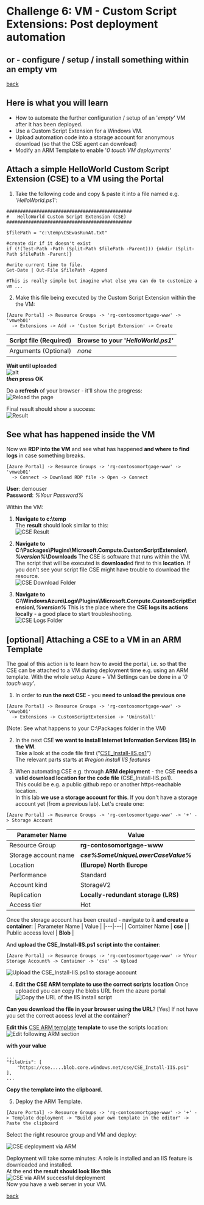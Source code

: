 # Challenge 6: VM - Custom Script Extensions: Post deployment automation
## or - configure / setup / install something within an empty vm ##  

[back](../../README.md)  

## Here is what you will learn ##
- How to automate the further configuration / setup of an '_empty_' VM after it has been deployed.
- Use a Custom Script Extension for a Windows VM.
- Upload automation code into a storage account for anonymous download (so that the CSE agent can download)
- Modify an ARM Template to enable '_0 touch VM deployments_'

## Attach a simple HelloWorld Custom Script Extension (CSE) to a VM using the Portal ##
1. Take the following code and copy & paste it into a file named e.g. '_HelloWorld.ps1_':

```
##############################################
#   HelloWorld Custom Script Extension (CSE)
##############################################

$filePath = "c:\temp\CSEwasRunAt.txt"

#create dir if it doesn't exist
if (!(Test-Path -Path (Split-Path $filePath -Parent))) {mkdir (Split-Path $filePath -Parent)}

#write current time to file.
Get-Date | Out-File $filePath -Append

#This is really simple but imagine what else you can do to customize a vm ...

```

2. Make this file being executed by the Custom Script Extension within the the VM:
```
[Azure Portal] -> Resource Groups -> 'rg-contosomortgage-www' -> 'vmweb01'
  -> Extensions -> Add -> 'Custom Script Extension' -> Create
```
  
| Script file (Required) |  Browse to your '_HelloWorld.ps1_'  |
|---|---|
| Arguments (Optional) |  _none_  |  
  
**Wait until uploaded**  
![alt](AddCSE-HelloWorldToVM.PNG)  
**_then_ press OK**  


Do a **refresh** of your browser - it'll show the progress:  
![Reload the page](AddCSE-HelloWorldToVM2.PNG)
  
Final result should show a success:  
![Result](AddCSE-HelloWorldToVM3.PNG)

## See what has happened inside the VM
Now we **RDP into the VM** and see what has happened **and where to find logs** in case something breaks.
```
[Azure Portal] -> Resource Groups -> 'rg-contosomortgage-www' -> 'vmweb01'
  -> Connect -> Download RDP file -> Open -> Connect
```
**User**: demouser  
**Password**: _%Your Password%_  
  
Within the VM:
1. **Navigate to c:\temp**  
The **result** should look similar to this:  
![CSE Result](AddCSE-HelloWorldToVM4Result.PNG)

2. **Navigate to C:\Packages\Plugins\Microsoft.Compute.CustomScriptExtension\ _%version%_\Downloads**
The CSE is software that runs within the VM. The script that will be executed is **download**ed first to this **location**. If you don't see your script file CSE might have trouble to download the resource.  
![CSE Download Folder](AddCSE-HelloWorldToVM5DownloadFolder.PNG)  

3. **Navigate to C:\WindowsAzure\Logs\Plugins\Microsoft.Compute.CustomScriptExtension\ _%version%_**
This is the place where the **CSE logs its actions locally** - a good place to start troubleshooting.  
![CSE Logs Folder](AddCSE-HelloWorldToVM6LogsFolder.PNG)

## [optional] Attaching a CSE to a VM in an ARM Template ##
The goal of this action is to learn how to avoid the portal, i.e. so that the CSE can be attached to a VM during deployment time e.g. using an ARM template. With the whole setup Azure + VM Settings can be done in a '_0 touch way_'.

1. In order to **run the next CSE** - you **need to unload the previous one**
```
[Azure Portal] -> Resource Groups -> 'rg-contosomortgage-www' -> 'vmweb01'
  -> Extensions -> CustomScriptExtension -> 'Uninstall'
```
(Note: See what happens to your C:\Packages folder in the VM)

2. In the next CSE **we want to install Internet Information Services (IIS) in the VM**.  
Take a look at the code file first ("[CSE_Install-IIS.ps1](CSE_Install-IIS.ps1)")  
The relevant parts starts at _#region install IIS features_

3. When automating CSE e.g. through **ARM deployment** - the CSE **needs a valid download location for the code file** (CSE_Install-IIS.ps1).  
This could be e.g. a public github repo or another https-reachable location.  
In this lab **we use a storage account for this**.
If you don't have a storage account yet (from a previous lab). Let's create one:  
```
[Azure Portal] -> Resource Groups -> 'rg-contosomortgage-www' -> '+' -> Storage Account 
```  
| Parameter Name | Value  |
|---|---|
| Resource Group  |  **rg-contosomortgage-www** |
| Storage account name  |  **_cse%SomeUniqueLowerCaseValue%_** |
| Location  |  **(Europe) North Europe** |
| Performance  |  Standard |
| Account kind  |  StorageV2 |
| Replication  |  **Locally-redundant storage (LRS)** |
| Access tier  | Hot |
  
Once the storage account has been created - navigate to it **and create a container**:
| Parameter Name | Value  |
|---|---|
| Container Name  |  **cse** |
| Public access level  |  **Blob** |

And **upload the CSE_Install-IIS.ps1 script into the container**:
```
[Azure Portal] -> Resource Groups -> 'rg-contosomortgage-www' -> %Your Storage Account% -> Container -> 'cse' -> Upload
```
![Upload the CSE_Install-IIS.ps1 to storage account](saUploadCSE1.PNG)
  
4. **Edit the CSE ARM template to use the correct scripts location**
Once uploaded you can copy the blobs URL from the azure portal  
![Copy the URL of the IIS install script](saUploadCSE2.PNG)

**Can you download the file in your browser using the URL**? [Yes] If not have you set the correct access level at the container?

**Edit this** [CSE ARM template](ARMCSE.json) **template** to use the scripts location: 
![Edit following ARM section](ModifyARM.PNG)  

**with your value**
```
...
"fileUris": [
    "https://cse.....blob.core.windows.net/cse/CSE_Install-IIS.ps1"
],
...
```
**Copy the template into the clipboard.**

5. Deploy the ARM Template.
```
[Azure Portal] -> Resource Groups -> 'rg-contosomortgage-www' -> '+' -> Template deployment -> "Build your own template in the editor" -> Paste the clipboard
```
Select the right resource group and VM and deploy:

![CSE deployment via ARM](ModifyARMDeployment.PNG)  

Deployment will take some minutes: A role is installed and an IIS feature is downloaded and installed.  
At the end **the result should look like this**  
![CSE via ARM successful deployment](ModifyARMSuccessfulDeployment.PNG)  
Now you have a web server in your VM.  

[back](../../README.md) 

